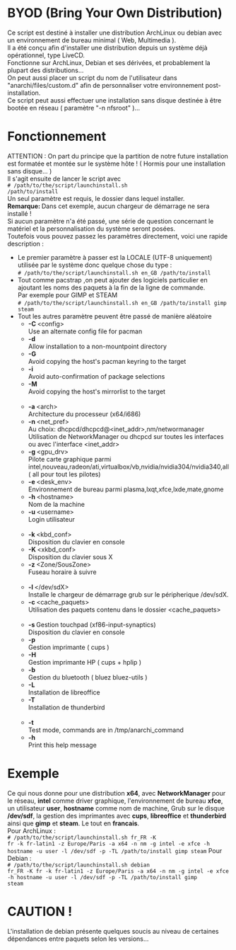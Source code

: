 # BYOD (Bring Your Own Distribution)
Ce script est destin&eacute; &agrave; installer une distribution ArchLinux ou debian avec un environnement de bureau minimal ( Web, Multimedia ).
<br />Il a &eacute;t&eacute; conçu afin d'installer une distribution depuis un syst&egrave;me d&eacute;j&agrave; op&eacute;rationnel, type LiveCD.<br />Fonctionne sur ArchLinux, Debian et ses dérivées, et probablement la plupart des distributions...
<br />On peut aussi placer un script du nom de l'utilisateur dans "anarchi/files/custom.d" afin de personnaliser votre environnement post-installation.
<br />Ce script peut aussi effectuer une installation sans disque destin&eacute;e &agrave; être boot&eacute;e en r&eacute;seau ( 
param&egrave;tre "-n nfsroot" )...
# Fonctionnement
ATTENTION : On part du principe que la partition de notre future installation est format&eacute;e et mont&eacute;e sur le syst&egrave;me hôte ! ( 
Hormis pour une installation sans disque... )<br />
Il s'agit ensuite de lancer le script avec<br />
<code># /path/to/the/script/launchinstall.sh /path/to/install</code><br />
Un seul param&egrave;tre est requis, le dossier dans lequel installer.<br />
<strong>Remarque: </strong>Dans cet exemple, aucun chargeur de d&eacute;marrage ne sera install&eacute; !<br />
Si aucun param&egrave;tre n'a &eacute;t&eacute; pass&eacute;, une s&eacute;rie de question concernant le mat&eacute;riel et la personnalisation du 
syst&egrave;me seront pos&eacute;es. <br />
Toutefois vous pouvez passez les param&egrave;tres directement, voici une rapide description :
<ul class="opts_list">
    <li>Le premier param&egrave;tre &agrave; passer est la LOCALE (UTF-8 uniquement) utilis&eacute;e par le syst&egrave;me donc quelque chose du type : <br /><code># /path/to/the/script/launchinstall.sh en_GB /path/to/install </code></li>
    <li>Tout comme pacstrap ,on peut ajouter des logiciels particulier en ajoutant les noms des paquets &agrave; la fin de la ligne de commande.<br />Par exemple pour GIMP et STEAM<br /><code># /path/to/the/script/launchinstall.sh en_GB /path/to/install gimp steam</code></li>
    <li>Tout les autres param&egrave;tre peuvent être pass&eacute; de mani&egrave;re al&eacute;atoire
    <ul class="opts_list">
        <!-- Pacstrap options -->
        <li><strong>-C </strong><span>&lt;config&gt;</span><br />
        Use an alternate config file for pacman</li>
        <li><strong>-d</strong><br />
        Allow installation to a non-mountpoint directory</li>
        <li><strong>-G</strong><br />
        Avoid copying the host's pacman keyring to the target</li>
        <li><strong>-i</strong><br />
        Avoid auto-confirmation of package selections</li>
        <li><strong>-M</strong><br />
        Avoid copying the host's mirrorlist to the target<br /><br /></li>
        <!-- Common options-->
        <li><strong>-a </strong><span>&lt;arch&gt;</span><br />
        Architecture du processeur (x64/i686)</li>
        <li><strong>-n </strong><span>&lt;net_pref&gt;</span><br />
        Au choix: dhcpcd/dhcpcd@&lt;inet_addr&gt;,nm/networmanager<br>
        Utilisation de NetworkManager ou dhcpcd sur toutes les interfaces ou avec l'interface &lt;inet_addr&gt;</li>
        <li><strong>-g </strong><span>&lt;gpu_drv&gt;</span><br />
        Pilote carte graphique parmi intel,nouveau,radeon/ati,virtualbox/vb,nvidia/nvidia304/nvidia340,all ( all pour tout les pilotes)</li>
        <li><strong>-e </strong><span>&lt;desk_env&gt;</span><br />
        Environnement de bureau parmi plasma,lxqt,xfce,lxde,mate,gnome</li>
        <li><strong>-h </strong><span>&lt;hostname&gt;</span><br />
        Nom de la machine</li>
        <li><strong>-u </strong><span>&lt;username&gt;</span><br />
        Login utilisateur<br /><br /></li>			
        <!-- Langage/Location options-->
        <li><strong>-k </strong><span>&lt;kbd_conf&gt;</span><br />
        Disposition du clavier en console</li>
        <li><strong>-K </strong><span>&lt;xkbd_conf&gt;</span><br />
        Disposition du clavier sous X</li>
        <li><strong>-z </strong><span>&lt;Zone/SousZone&gt;</span><br />
        Fuseau horaire &agrave; suivre<br /><br /></li>			
        <!-- Advanced -->
        <li><strong>-l </strong><span>&lt;/dev/sdX&gt;</span><br />
        Installe le chargeur de d&eacute;marrage grub sur le p&eacute;ripherique /dev/sdX.</li>
        <li><strong> -c </strong><span>&lt;cache_paquets&gt;</span><br />
        Utilisation des paquets contenu dans le dossier &lt;cache_paquets&gt;<br /><br /></li>			
        <!-- Other (Printing, Bluetooth, usefull softwares)-->
        <li><strong>-s </strong>Gestion touchpad (xf86-input-synaptics)<br />
        Disposition du clavier en console</li>
        <li><strong>-p</strong><br />
        Gestion imprimante ( cups )</li>
        <li><strong>-H</strong><br />
        Gestion imprimante HP ( cups + hplip )</li>
        <li><strong>-b</strong><br />
        Gestion du bluetooth ( bluez bluez-utils )</li>
        <li><strong>-L</strong><br />
        Installation de libreoffice</li>
        <li><strong>-T</strong><br />
        Installation de thunderbird<br /><br /></li>
        <li><strong>-t</strong><br />
        Test mode, commands are in /tmp/anarchi_command</li>
        <li><strong>-h</strong><br />
        Print this help message</li>
    </ul>
    </li>
</ul>	

# Exemple
Ce qui nous donne pour une distribution <strong>x64</strong>, avec <strong>NetworkManager</strong> pour le r&eacute;seau, <strong>intel</strong> comme driver graphique, l'environnement de bureau <strong>xfce</strong>, un utilisateur <strong>user</strong>, <strong>hostname</strong> comme nom de machine, Grub sur le disque <strong>/dev/sdf</strong>, la gestion des imprimantes avec <strong>cups</strong>, <strong>libreoffice</strong> et <strong>thunderbird</strong> ainsi que <strong>gimp</strong> et <strong>steam</strong>. Le tout en <strong>francais</strong>.<br />
Pour ArchLinux :<br />
<code># /path/to/the/script/launchinstall.sh fr_FR -K fr -k fr-latin1 -z Europe/Paris -a x64 -n nm -g intel  -e xfce -h hostname -u user -l /dev/sdf -p -TL /path/to/install gimp steam</code>
Pour Debian :<br />
<code># /path/to/the/script/launchinstall.sh debian fr_FR -K fr -k fr-latin1 -z Europe/Paris -a x64 -n nm -g intel  -e xfce -h hostname -u user -l /dev/sdf -p -TL /path/to/install gimp steam</code>
# CAUTION !
L'installation de debian présente quelques soucis au niveau de certaines dépendances entre paquets selon les versions...<br />

